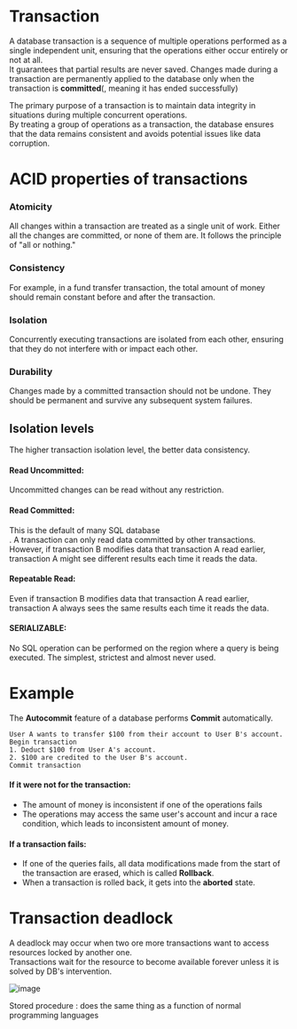 # Transaction
A database transaction is a sequence of multiple operations performed as a single independent unit, ensuring that the operations either occur entirely or not at all.<br>
It guarantees that partial results are never saved. Changes made during a transaction are permanently applied to the database only when the transaction is **committed**(, meaning it has ended successfully) <br>

The primary purpose of a transaction is to maintain data integrity in situations during multiple concurrent operations.<br>
By treating a group of operations as a transaction, the database ensures that the data remains consistent and avoids potential issues like data corruption.

# ACID properties of transactions
### Atomicity
All changes within a transaction are treated as a single unit of work. Either all the changes are committed, or none of them are. It follows the principle of "all or nothing."

### Consistency
For example, in a fund transfer transaction, the total amount of money should remain constant before and after the transaction.

### Isolation
Concurrently executing transactions are isolated from each other, ensuring that they do not interfere with or impact each other.

### Durability
Changes made by a committed transaction should not be undone. They should be permanent and survive any subsequent system failures.

## Isolation levels
The higher transaction isolation level, the better data consistency.<br>
#### Read Uncommitted:
Uncommitted changes can be read without any restriction.
#### Read Committed:
This is the default of many SQL database<br>.
A transaction can only read data committed by other transactions.<br>
However, if transaction B modifies data that transaction A read earlier, transaction A might see different results each time it reads the data.
#### Repeatable Read:
Even if transaction B modifies data that transaction A read earlier, transaction A always sees the same results each time it reads the data.
#### SERIALIZABLE:
No SQL operation can be performed on the region where a query is being executed. The simplest, strictest and almost never used.

# Example
The **Autocommit** feature of a database performs **Commit** automatically.
~~~
User A wants to transfer $100 from their account to User B's account.
Begin transaction
1. Deduct $100 from User A's account.
2. $100 are credited to the User B's account.
Commit transaction
~~~
#### If it were not for the transaction:
- The amount of money is inconsistent if one of the operations fails
- The operations may access the same user's account and incur a race condition, which leads to inconsistent amount of money.

#### If a transaction fails:
- If one of the queries fails, all data modifications made from the start of the transaction are erased, which is called **Rollback**.
- When a transaction is rolled back, it gets into the **aborted** state.

# Transaction deadlock
A deadlock may occur when two ore more transactions want to access resources locked by another one.<br>
Transactions wait for the resource to become available forever unless it is solved by DB's intervention.

![image](https://user-images.githubusercontent.com/67142421/178089624-c7a83d81-ee29-404f-94e4-1a4f2811a0c7.png)

Stored procedure : does the same thing as a function of normal programming languages
